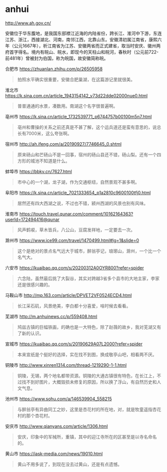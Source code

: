 # anhui

http://www.ah.gov.cn/

安徽位于华东腹地，是我国东部襟江近海的内陆省份，跨长江、淮河中下游，东连江苏、浙江，西接湖北、河南，南邻江西，北靠山东。安徽清初属江南省，康熙六年（公元1667年），析江南省为江苏、安徽两省而正式建省，取当时安庆、徽州两府首字得名。境内有皖山、皖水，即现今的天柱山和皖河，春秋时（公元前722-前481年）曾被封为伯国，称为皖国，故安徽简称皖。

合肥市 https://zhuanlan.zhihu.com/p/26505958

> 拍照水平确实很重要，安徽合肥巢湖，在这篇游记里就很美。

淮北市 https://k.sina.com.cn/article_1943154142_v73d22dde02000nue0.html

> 普普通通的水景，凑数用。南湖这个名字很普遍啊。

亳州市 https://k.sina.cn/article_1732539771_p6744757b00100m5n7.html

> 亳州和曹操的关系之前还真是不甚了解，这个运兵道还是蛮有意思的，说总长有7000米，这么夸张啊。

宿州市 http://ah.ifeng.com/a/20190927/7746645_0.shtml

> 原来砀山和芒砀山不是一回事，宿州的砀山县还不错，砀山梨。还有一个四方形的城池不知道是什么。

蚌埠市 https://bbkv.cn/7627.html

> 市中心的一个湖，龙子湖，作为交通枢纽，自然景观不甚多啊。

阜阳市 https://k.sina.cn/article_7021333654_p1a2810c9600100tfj0.html

> 居然还有四大西湖之说，不过也不错，颍州西湖的风景也别有风味。

淮南市 https://touch.travel.qunar.com/comment/10162164363?userId=172494416@qunar

> 风声鹤唳，草木皆兵，八公山，豆腐发祥地，一定要去一次。

滁州市 https://www.ice99.com/travel/1470499.html#lg=1&slide=0

> 这个是绝对的景点名气远大于城市，醉翁亭记，琅琊山，滁州，一个比一个名气大。

六安市 https://kuaibao.qq.com/s/20200312A0OYR800?refer=spider

> 六念陆，虽然最后挑了大裂谷，其实对跨越3省多个县市的大地主家，李家还是很感兴趣的。

马鞍山市 http://mp.163.com/article/DPVET2VF0524ECD4.html

> 长江采石矶，风景绝美，李白都十分喜爱，啥时候去看看。

芜湖市 http://m.anhuinews.cc/p/559408.html

> 鸠兹古镇的巨幅铁画，的确也是一大特色，除了赵薇的故乡，我对芜湖又有了新的认识。

宣城市 https://kuaibao.qq.com/s/20190629A07L2000?refer=spider

> 本来宣纸是个挺好的选择，实在找不到图，换成敬亭山吧，相看两不厌。

铜陵市 http://www.xinren1314.com/thread-1219290-1-1.html

> 铜陵，无锡，两个地名都带资源。铜陵的大通古镇很有特色，在长江上，不过找不到好图片，大概毁损未修复的原因，所以换了浮山，有自然历史和人文气息。

池州市 https://www.sohu.com/a/146539904_558215

> 与醉翁亭有异曲同工之妙，这里是杏花村的所在地，对，就是牧童遥指杏花村的那个杏花村。

安庆市 http://www.qianyans.com/article/1306.html

> 安庆，印象中的军械所，重镇，其中的迎江寺所在的区甚至是以寺名命名的。

黄山市 https://iask-media.com/news/19010.html

> 黄山不用多说了，到现在没去过黄山，还是有点遗憾。